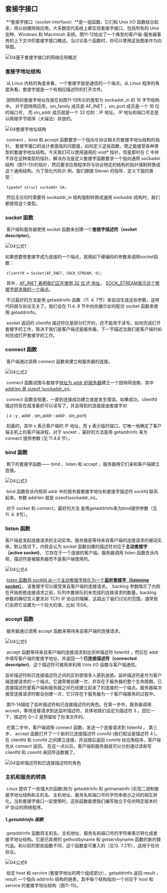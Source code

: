 ## 套接字接口

​		**套接字接口（socket interface）**是一组函数，它们和 Unix  I/O 函数结合起来，用以创建网络应用。大多数现代系统上都实现套接字接口，包括所有的 Unix 变种、Windows 和 Macintosh 系统。图11-12给出了一个典型的客户端-服务器事务的上下文中的套接字接口概述。当讨论各个函数时，你可以使用这张图来作为向导图。

![04基于套接字接口的网络应用概述](./markdownimage/04基于套接字接口的网络应用概述.png)





### 套接字地址结构

​		从 Linux 内核的角度来看，一个套接字就是通信的一个端点。从 Linux 程序的角度来看，套接字就是一个有相应描述符的打开文件。

​		因特网的套接字地址存放在如图11-13所示的类型为 sockaddr_in 的 16 字节结构中。 对于因特网应用，sin_family 成员是 AF_INET ，sin_port 成员是一个 16 位的端口号， 而 sin_addr 成员就是一个 32 位的：IP 地址。 IP 地址和端口号总是以网络字节顺序（大端法）存放的。

![04套接字地址结构](./markdownimage/04套接字地址结构.png)

​		connect 、bind 和 accept 函数要求一个指向与协议相关的套接字地址结构的指针。 套接字接口的设计者面临的问题是，如何定义这些函数，使之能接受各种类型的套接字地址结构。今天我们可以使用通用的 void* 指针，但是那时在 C 中并不存在这种类型的指针。解决办法是定义套接字函数要求一个指向通用 sockaddr 结构（图11-13)的指针，然后要求应用程序将与协议特定的结构的指针强制转换成这个通用结构。为了简化代码示 例，我们跟随 Steven 的指导，定义下面的类型： 

​			`typedef struct sockaddr SA;`

​		然后无论何时需要将 sockaddr_in 结构强制转换成通用 sockaddr 结构时，我们都使用这个类型。





### socket 函数

​		客户端和服务器使用 socket 函数来创建一个**套接字描述符（socket descriptor)**。

![04公式1](./markdownimage/04公式1.png)

​		如果想要使套接字成为连接的一个端点，就用如下硬编码的参数来调用socket函数：

​			`clientfd = Socket(AF_INET, SOCK_STREAM, 0);`

​		其中，<u>AF_INET 表明我们正在使用 32 位 IP 地址</u>，
​					<u>SOCK_STREAM表示这个套接字是连接的一个端点</u>。

​		不过最好的方法是用 getaddrinfo 函数（11. 4. 7节）来自动生成这些参数，这样代码就与协议无关了。我们会在 11.4. 8 节中向你展示如何配合 socket 函数来使用 getaddrinfo。

​		socket 返回的 clientfd 描述符仅是部分打开的，还不能用于读写。如何完成打开套接字的工作，取决于我们是客户端还是服务器。下一节描述当我们是客户端时如何完成打开套接字的工作。



### connect 函数

​		客户端通过调用 connect 函数来建立和服务器的连接。

![04公式2](./markdownimage/04公式2.png)

​		connect 函数试图与套接字<u>地址为 addr 的服务器</u>建立一个因特网连接，其中 <u>addrlen 是 sizeof (sockaddr_in)</u>。

​		connect 函数会阻塞，一直到连接成功建立或是发生错误。如果成功，clientfd 描述符现在就准备好可以读写了，并且得到的连接是由套接字对 

​			( x : y ,  addr . sin_addr  :  addr . sin_port)

​		刻画的，其中 x 表示客户端的 IP 地址，而 y 表示临时端口，它唯一地确定了客户端主机上的客户端进程。对于 socket ，最好的方法是用 getaddrinfo 来为 connect 提供参数 (见 11.4.8 节）。



### bind 函数

​		剩下的套接字函数—— bind 、listen 和 accept ，服务器用它们来和客户端建立连接。

![04公式3](./markdownimage/04公式3.png)

​		bind 函数告诉内核将 addr 中的服务器套接字地址和套接字描述符 sockfd 联系起来。参数 addrlen 就是 sizeof(sockaddr_in)。

​		对于 socket 和 connect，最好的方法 是用getaddrinfo来为bind提供参数（见11. 4. 8节）。





### listen 函数

​		客户端是发起连接请求的主动实体。服务器是等待来自客户端的连接请求的被动实体。默认情况下，内核会认为 socket 函数创建的描述符对应于**主动套接字（active socket)**， 它存在于一个连接的客户端。服务器调用 listen 函数告诉内核，描述符是被服务器而不是客户端使用的。

![04公式4](./markdownimage/04公式4.png)

​		<u>listen 函数将 sockfd 从一个主动套接字转化为一个**监听套接字（listening socket）**</u>， 该套接字可以接受来自客户端的连接请求。
​		backlog 参数暗示了内核在开始拒绝连接请求之前，队列中要排队的未完成的连接请求的数量。backlog 参数的确切含义要求对 TCP/ IP 协议的理解，这超出了我们讨论的范围。通常我们会把它设置为一个较大的值，比如 1024。





### accept 函数

​		服务器通过调用 accept 函数来等待来自客户端的连接请求。

![04公式5](./markdownimage/04公式5.png)

​		accept 函数等待来自客户端的连接请求到达侦听描述符 listenfd ，然后在 addr 中填写客户端的套接字地址，并返回一个**已连接描述符（connected descriptor)**，这个描述符可被用来利用 Unix I/O 函数与客户端通信。

​		监听描述符和已连接描述符之间的区别使很多人感到迷惑。监听描述符是作为客户端连接请求的一个端点。它通常被创建一次，并存在于服务器的整个生命周期。已连接描述符是客户端和服务器之间已经建立起来了的连接的一个端点。服务器每次接受连接请求时都会创建一次，它只存在于服务器为一个客户端服务的过程中。

​		图11-14描绘了监听描述符和已连接描述符的角色。在第一步中，服务器调用 accept，等待连接请求到达监听描述符，具体地我们设定为描述符 3 。回忆一下，描述符 0〜2 是预留给了标准文件的。

​		在第二步中，客户端调用 connect 函数，发送一个连接请求到 listenfd 。
​		第三步， accept 函数打开了一个新的已连接描述符 connfd (我们假设是描述符 4 )，在 clientfd 和 connfd 之间建立连接，并且随后返回 connfd 给应用程序。客户端也从 connect 返回， 在这一点以后，客户端和服务器就可以分别通过读和写 clientfd 和 connfd 来回传送数据了。

![04监听描述符和已连接描述符的角色](./markdownimage/04监听描述符和已连接描述符的角色.png)





### 主机和服务的转换

​		Linux 提供了一些强大的函数(称为 getaddrinfo 和 getnameinfo )实现二进制套接字地址结构和主机名、主机地址、服务名和端口号的字符串表示之间的相互转化。当和套接字接口一起使用时，这些函数能使我们编写独立于任何特定版本的 IP 协议的网络程序。

##### 1.getaddrinfo 函数

​		getaddrinfo 函数将主机名、主机地址、服务名和端口号的字符串表示转化成套接字地址结构。它是已弃用的 gethostbyname 和 getservbyname 函数的新的替代品。和以前的那些函数不同，这个函数是可重入的（见12. 7.2节），适用于任何协议。

![04公式6](./markdownimage/04公式6.png)

​		给定 host 和 service (套接字地址的两个组成部分），getaddrinfo 返回 result ， result —个指向 addrinfo 结构的链表，其中每个结构指向一个对应于 host 和 service 的套接字地址结构（图11-15)。